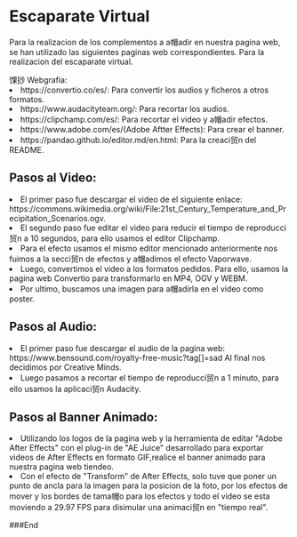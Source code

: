 ##### <h1> Escaparate Virtual </h1>

<P>
Para la realizacion de los complementos a a帽adir en nuestra pagina web, se han utilizado las siguientes paginas web correspondientes. Para la realizacion del escaparate virtual.
</P>馃挱 Webgrafia:

<li>https://convertio.co/es/: Para convertir los audios y ficheros a otros formatos.

<li>https://www.audacityteam.org/: Para recortar los audios.

<li>https://clipchamp.com/es/: Para recortar el video y a帽adir efectos.

<li>https://www.adobe.com/es/(Adobe Aftter Effects): Para crear el banner.

<li>https://pandao.github.io/editor.md/en.html: Para la creaci贸n del README.


<h2> Pasos al Video: </h2>

<li> El primer paso fue descargar el video de el siguiente enlace: https://commons.wikimedia.org/wiki/File:21st_Century_Temperature_and_Precipitation_Scenarios.ogv. 
      
<li> El segundo paso fue editar el video para reducir el tiempo de reproducci贸n a 10 segundos, para ello usamos el editor Clipchamp. 
      
<li> Para el efecto usamos el mismo editor mencionado anteriormente nos fuimos a la secci贸n de efectos y a帽adimos el efecto Vaporwave. 
      
<li> Luego, convertimos el video a los formatos pedidos. Para ello, usamos la pagina web Convertio para transformarlo en MP4, OGV y WEBM. 
      
<li> Por ultimo, buscamos una imagen para a帽adirla en el video como poster.

<h2> Pasos al Audio: </h2>

<li> El primer paso fue descargar el audio de la pagina web: 
      https://www.bensound.com/royalty-free-music?tag[]=sad
      Al final nos decidimos por Creative Minds.
<li> Luego pasamos a recortar el tiempo de reproducci贸n a 1 minuto, para ello usamos la aplicaci贸n Audacity.

<h2> Pasos al Banner Animado: </h2>

<li>Utilizando los logos de la pagina web y la herramienta de editar "Adobe After Effects" con el plug-in de "AE Juice" desarrollado para exportar videos de After Effects en formato GIF,realice el banner animado para nuestra pagina web tiendeo.

<li>Con el efecto de "Transform" de After Effects, solo tuve que poner un punto de ancla para la imagen para la posicion de la foto, por los efectos de mover y los bordes de tama帽o para los efectos y todo el video se esta moviendo a 29.97 FPS para disimular una animaci贸n en "tiempo real".

###End
